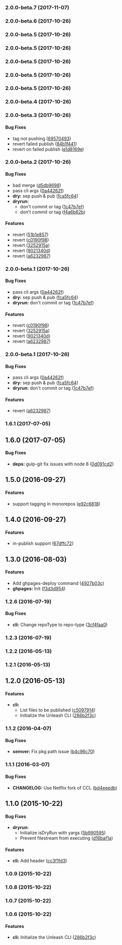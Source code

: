 <a name="2.0.0-beta.7"></a>
### 2.0.0-beta.7 (2017-11-07)


<a name="2.0.0-beta.6"></a>
### 2.0.0-beta.6 (2017-10-26)


<a name="2.0.0-beta.5"></a>
### 2.0.0-beta.5 (2017-10-26)


<a name="2.0.0-beta.5"></a>
### 2.0.0-beta.5 (2017-10-26)


<a name="2.0.0-beta.5"></a>
### 2.0.0-beta.5 (2017-10-26)


<a name="2.0.0-beta.5"></a>
### 2.0.0-beta.5 (2017-10-26)


<a name="2.0.0-beta.5"></a>
### 2.0.0-beta.5 (2017-10-26)


<a name="2.0.0-beta.4"></a>
### 2.0.0-beta.4 (2017-10-26)


<a name="2.0.0-beta.3"></a>
### 2.0.0-beta.3 (2017-10-26)


#### Bug Fixes

* tag not pushing ([69570493](https://github.com/netflix/unleash/commit/69570493))
* revert failed publish ([84b1f441](https://github.com/netflix/unleash/commit/84b1f441))
* revert on failed publish ([e1d8169e](https://github.com/netflix/unleash/commit/e1d8169e))


<a name="2.0.0-beta.2"></a>
### 2.0.0-beta.2 (2017-10-26)


#### Bug Fixes

* bad merge ([d5db9698](https://github.com/netflix/unleash/commit/d5db9698))
* pass cli args ([0a44262f](https://github.com/netflix/unleash/commit/0a44262f))
* **dry:** sep push & pub ([fca5fc64](https://github.com/netflix/unleash/commit/fca5fc64))
* **dryrun:**
  * don't commit or tag ([1c47b7ef](https://github.com/netflix/unleash/commit/1c47b7ef))
  * don't commit or tag ([f4a6b62b](https://github.com/netflix/unleash/commit/f4a6b62b))


#### Features

* revert ([51b1e857](https://github.com/netflix/unleash/commit/51b1e857))
* revert ([c0190f98](https://github.com/netflix/unleash/commit/c0190f98))
* revert ([3252915a](https://github.com/netflix/unleash/commit/3252915a))
* revert ([9021340d](https://github.com/netflix/unleash/commit/9021340d))
* revert ([a6232987](https://github.com/netflix/unleash/commit/a6232987))


<a name="2.0.0-beta.1"></a>
### 2.0.0-beta.1 (2017-10-26)


#### Bug Fixes

* pass cli args ([0a44262f](https://github.com/netflix/unleash/commit/0a44262f))
* **dry:** sep push & pub ([fca5fc64](https://github.com/netflix/unleash/commit/fca5fc64))
* **dryrun:** don't commit or tag ([1c47b7ef](https://github.com/netflix/unleash/commit/1c47b7ef))


#### Features

* revert ([c0190f98](https://github.com/netflix/unleash/commit/c0190f98))
* revert ([3252915a](https://github.com/netflix/unleash/commit/3252915a))
* revert ([9021340d](https://github.com/netflix/unleash/commit/9021340d))
* revert ([a6232987](https://github.com/netflix/unleash/commit/a6232987))


<a name="2.0.0-beta.1"></a>
### 2.0.0-beta.1 (2017-10-26)


#### Bug Fixes

* pass cli args ([0a44262f](https://github.com/netflix/unleash/commit/0a44262f))
* **dry:** sep push & pub ([fca5fc64](https://github.com/netflix/unleash/commit/fca5fc64))
* **dryrun:** don't commit or tag ([1c47b7ef](https://github.com/netflix/unleash/commit/1c47b7ef))


#### Features

* revert ([a6232987](https://github.com/netflix/unleash/commit/a6232987))


<a name="1.6.1"></a>
### 1.6.1 (2017-07-05)


<a name="1.6.0"></a>
## 1.6.0 (2017-07-05)


#### Bug Fixes

* **deps:** gulp-git fix issues with node 8 ([0d091cd2](https://github.com/netflix/unleash/commit/0d091cd2))


<a name="1.5.0"></a>
## 1.5.0 (2016-09-27)


#### Features

* support tagging in monorepos ([e92c6818](https://github.com/netflix/unleash/commit/e92c6818))


<a name="1.4.0"></a>
## 1.4.0 (2016-09-27)


#### Features

* in-publish support ([67dffc72](https://github.com/netflix/unleash/commit/67dffc72))


<a name="1.3.0"></a>
## 1.3.0 (2016-08-03)


#### Features

* Add ghpages-deploy command ([4927b03c](https://github.com/netflix/unleash/commit/4927b03c))
* **ghpages:** Init ([f3d3d954](https://github.com/netflix/unleash/commit/f3d3d954))


<a name="1.2.6"></a>
### 1.2.6 (2016-07-19)


#### Bug Fixes

* **cli:** Change repoType to repo-type ([3cf4faa0](https://github.com/jameswomack/unleash/commit/3cf4faa0))


<a name="1.2.3"></a>
### 1.2.3 (2016-07-19)


<a name="1.2.2"></a>
### 1.2.2 (2016-05-13)


<a name="1.2.1"></a>
### 1.2.1 (2016-05-13)


<a name="1.2.0"></a>
## 1.2.0 (2016-05-13)


#### Features

* **cli:**
  * List files to be published ([c5097914](https://github.com/jameswomack/unleash/commit/c5097914))
  * Initialize the Unleash CLI ([286b2f3c](https://github.com/jameswomack/unleash/commit/286b2f3c))


<a name="1.1.2"></a>
### 1.1.2 (2016-04-07)


#### Bug Fixes

* **semver:** Fix pkg path issue ([b4c96c70](https://github.com/jameswomack/unleash/commit/b4c96c70))


<a name="1.1.1"></a>
### 1.1.1 (2016-03-07)


#### Bug Fixes

* **CHANGELOG:** Use Netflix fork of CCL ([bd4eeedb](https://github.com/jameswomack/unleash/commit/bd4eeedb))


<a name="1.1.0"></a>
## 1.1.0 (2015-10-22)


#### Bug Fixes

* **dryrun:**
  * Initialize isDryRun with yargs ([5b990595](https://github.com/jameswomack/unleash/commit/5b990595))
  * Prevent filestream from executing ([d16baf1a](https://github.com/jameswomack/unleash/commit/d16baf1a))


#### Features

* **cli:** Add header ([cc3f1fd3](https://github.com/jameswomack/unleash/commit/cc3f1fd3))


<a name="1.0.9"></a>
### 1.0.9 (2015-10-22)


<a name="1.0.8"></a>
### 1.0.8 (2015-10-22)


<a name="1.0.7"></a>
### 1.0.7 (2015-10-22)


<a name="1.0.6"></a>
### 1.0.6 (2015-10-22)


#### Features

* **cli:** Initialize the Unleash CLI ([286b2f3c](https://github.com/jameswomack/unleash/commit/286b2f3c))

